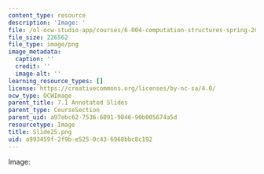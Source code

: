 ```yaml
---
content_type: resource
description: 'Image: '
file: /ol-ocw-studio-app/courses/6-004-computation-structures-spring-2017/a993459f2f9be5250c436968bbc8c192_Slide25.png
file_size: 226562
file_type: image/png
image_metadata:
  caption: ''
  credit: ''
  image-alt: ''
learning_resource_types: []
license: https://creativecommons.org/licenses/by-nc-sa/4.0/
ocw_type: OCWImage
parent_title: 7.1 Annotated Slides
parent_type: CourseSection
parent_uid: a97ebc62-7536-6091-9846-90b005674a5d
resourcetype: Image
title: Slide25.png
uid: a993459f-2f9b-e525-0c43-6968bbc8c192
---
```

Image: 